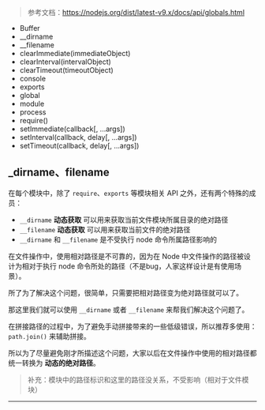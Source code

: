 > 参考文档：https://nodejs.org/dist/latest-v9.x/docs/api/globals.html

- Buffer
- __dirname
- __filename
- clearImmediate(immediateObject)
- clearInterval(intervalObject)
- clearTimeout(timeoutObject)
- console
- exports
- global
- module
- process
- require()
- setImmediate(callback[, ...args])
- setInterval(callback, delay[, ...args])
- setTimeout(callback, delay[, ...args])



## _dirname、filename

在每个模块中，除了 `require`、`exports` 等模块相关 API 之外，还有两个特殊的成员：

- `__dirname` **动态获取** 可以用来获取当前文件模块所属目录的绝对路径
- `__filename` **动态获取** 可以用来获取当前文件的绝对路径
- `__dirname` 和 `__filename` 是不受执行 node 命令所属路径影响的

在文件操作中，使用相对路径是不可靠的，因为在 Node 中文件操作的路径被设计为相对于执行 node 命令所处的路径（不是bug，人家这样设计是有使用场景）。

所了为了解决这个问题，很简单，只需要把相对路径变为绝对路径就可以了。

那这里我们就可以使用 `__dirname` 或者 `__filename` 来帮我们解决这个问题了。

在拼接路径的过程中，为了避免手动拼接带来的一些低级错误，所以推荐多使用：`path.join()` 来辅助拼接。

所以为了尽量避免刚才所描述这个问题，大家以后在文件操作中使用的相对路径都统一转换为 **动态的绝对路径**。

> 补充：模块中的路径标识和这里的路径没关系，不受影响（相对于文件模块）

---

